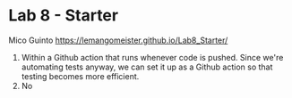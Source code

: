 # Lab 8 - Starter
Mico Guinto
https://lemangomeister.github.io/Lab8_Starter/
1. Within a Github action that runs whenever code is pushed. Since we're automating tests anyway, we can set it up as a Github action so that testing becomes more efficient.
2. No
